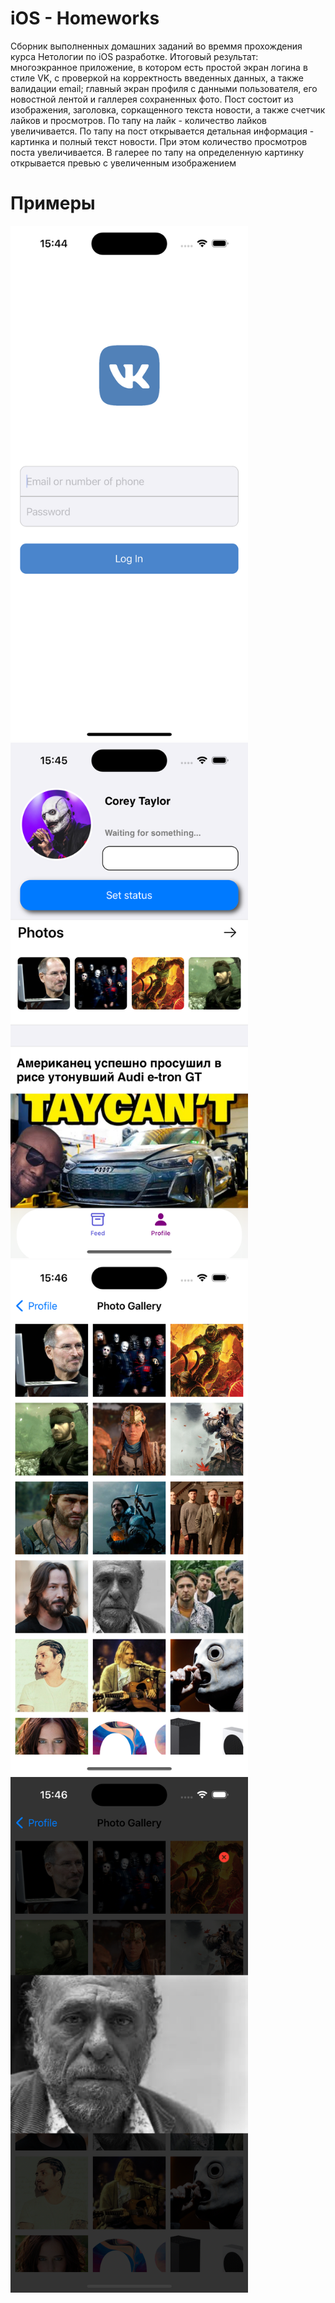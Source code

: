 # iOS - Homeworks
Сборник выполненных домашних заданий во времмя прохождения курса Нетологии по iOS разработке. Итоговый результат: многоэкранное приложение, в котором есть простой экран логина в стиле VK, с проверкой на корректность введенных данных, а также валидации email; главный экран профиля с данными пользователя, его новостной лентой и галлерея сохраненных фото. Пост состоит из изображения, заголовка, соркащенного текста новости, а также счетчик лайков и просмотров. По тапу на лайк - количество лайков увеличивается. По тапу на пост открывается детальная информация - картинка и полный текст новости. При этом количество просмотров поста увеличивается. В галерее по тапу на определенную картинку открывается превью с увеличенным изображением

# Примеры

<img src="https://github.com/HughDancy/ios-homeworks/blob/main/Navigation/Navigation/Resources/Screens/Simulator%20Screenshot%20-%20iPhone%2015%20Pro%20-%202024-08-23%20at%2015.44.06.png" width="380"> <img src="https://github.com/HughDancy/ios-homeworks/blob/main/Navigation/Navigation/Resources/Screens/Simulator%20Screenshot%20-%20iPhone%2015%20Pro%20-%202024-08-23%20at%2015.45.41.png" width="380">
<img src="https://github.com/HughDancy/ios-homeworks/blob/main/Navigation/Navigation/Resources/Screens/Simulator%20Screenshot%20-%20iPhone%2015%20Pro%20-%202024-08-23%20at%2015.46.34.png" width="380"> <img src="https://github.com/HughDancy/ios-homeworks/blob/main/Navigation/Navigation/Resources/Screens/Simulator%20Screenshot%20-%20iPhone%2015%20Pro%20-%202024-08-23%20at%2015.46.40.png" width="380">
